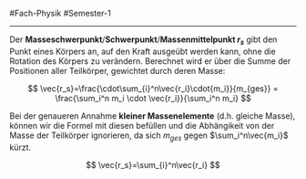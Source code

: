 #Fach-Physik  #Semester-1

---

Der **Masseschwerpunkt**/**Schwerpunkt**/**Massenmittelpunkt $r_s$** gibt den Punkt eines Körpers an, auf den Kraft ausgeübt werden kann, ohne die Rotation des Körpers zu verändern. Berechnet wird er über die Summe der Positionen aller Teilkörper, gewichtet durch deren Masse:

$$
\vec{r_s}=\frac{\cdot\sum_{i}^n\vec{r_i}\cdot{m_i}}{m_{ges}} = \frac{\sum_i^n m_i \cdot \vec{r_i}}{\sum_i^n m_i}
$$

Bei der genaueren Annahme **kleiner Massenelemente** (d.h. gleiche Masse), können wir die Formel mit diesen befüllen und die Abhängikeit von der Masse der Teilkörper ignorieren, da sich $m_{ges}$ gegen $\sum_i^n\vec{m_i}$ kürzt.

$$
\vec{r_s}=\sum_{i}^n\vec{r_i}
$$